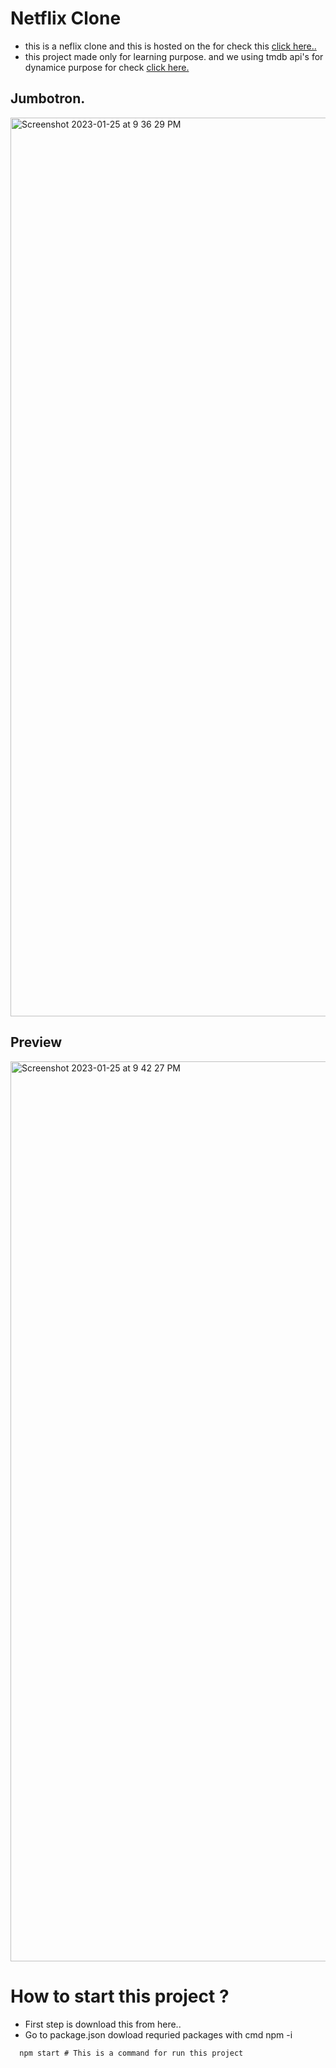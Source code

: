# Netflix Clone 

* this is a neflix clone and this is hosted on the for check this [click here..](https://netflix-clone-16682.web.app/)
* this project made only for learning purpose. and we using tmdb api's for dynamice purpose for check [click here.](https://www.themoviedb.org/)


## Jumbotron.
<img width="1438" alt="Screenshot 2023-01-25 at 9 36 29 PM" src="https://user-images.githubusercontent.com/51693679/214614905-3d51b0b7-a233-4457-966a-4aea7db0a2fa.png">

## Preview

<img width="1440" alt="Screenshot 2023-01-25 at 9 42 27 PM" src="https://user-images.githubusercontent.com/51693679/214616290-2dca1d8d-3174-47e9-9a80-0aaddd08fe16.png">


# How to start this project ?

* First step is download this from here.. 
* Go to package.json dowload requried packages with cmd  npm -i <package name>

``` 
  npm start # This is a command for run this project
  ```
